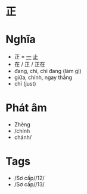 # 正

# Nghĩa
* 正 = [一](一.md) [止](止.md)
* 在 / 正 / 正在
* đang, chỉ, chỉ đang (làm gì)
* giữa, chính, ngay thẳng
* chỉ (just)

# Phát âm
* Zhèng
*  /chính
*  chánh/

# Tags
* /Sơ cấp//12/
* /Sơ cấp//13/

